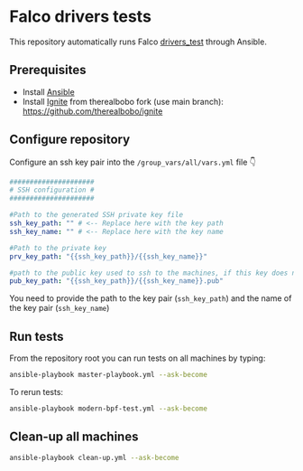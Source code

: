 # Falco drivers tests

This repository automatically runs Falco [drivers_test](https://github.com/falcosecurity/libs/tree/master/test/drivers) through Ansible.

## Prerequisites

* Install [Ansible](https://docs.ansible.com/ansible/latest/installation_guide/intro_installation.html)
* Install [Ignite](https://ignite.readthedocs.io/en/stable/installation/) from therealbobo fork (use main branch): https://github.com/therealbobo/ignite

## Configure repository

Configure an ssh key pair into the `/group_vars/all/vars.yml` file 👇

```yml
#####################
# SSH configuration #
#####################

#Path to the generated SSH private key file
ssh_key_path: "" # <-- Replace here with the key path
ssh_key_name: "" # <-- Replace here with the key name

#Path to the private key
prv_key_path: "{{ssh_key_path}}/{{ssh_key_name}}"

#path to the public key used to ssh to the machines, if this key does not exist then a new one is generated with the same name
pub_key_path: "{{ssh_key_path}}/{{ssh_key_name}}.pub"
```

You need to provide the path to the key pair (`ssh_key_path`) and the name of the key pair (`ssh_key_name`)

## Run tests

From the repository root you can run tests on all machines by typing:

```bash
ansible-playbook master-playbook.yml --ask-become 
```

To rerun tests:

```bash
ansible-playbook modern-bpf-test.yml --ask-become 
```

## Clean-up all machines

```bash
ansible-playbook clean-up.yml --ask-become
```
